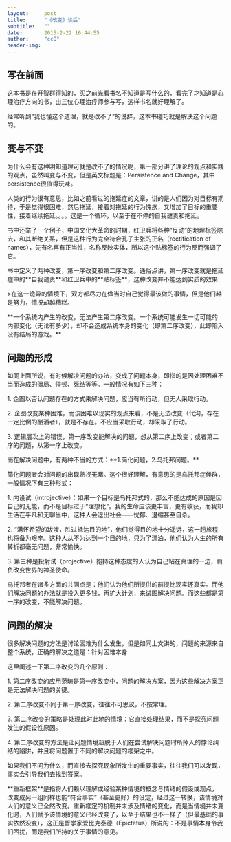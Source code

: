 ```yaml
---
layout:     post
title:      "《改变》读后"
subtitle:   ""
date:       2015-2-22 16:44:55
author:     "ccQ"
header-img: 
---
```


<h2 class="section-heading"> 写在前面</h2>
<p>这本书是在开智群得知的，买之前光看书名不知道是写什么的，看完了才知道是心理治疗方向的书，由三位心理治疗师参与写，这样书名就好理解了。</p>

<p>经常听到“我也懂这个道理，就是改不了”的说辞，这本书碰巧就是解决这个问题的。</p>

<h2 class="section-heading"> 变与不变</h2>
<p>为什么会有这种明知道理可就是改不了的情况呢，第一部分讲了理论的观点和实践的观点，虽然叫变与不变，但是英文标题是：Persistence and Change，其中persistence很值得玩味。</p>

<p>人类的行为很有意思，比如之前看过的拖延症的文章，讲的是人们因为对目标有期待，于是觉得很困难，然后拖延，接着对拖延的行为愧疚，又增加了目标的重要性，接着继续拖延。。。。这是一个循环，以至于在不停的自我谴责和拖延。</p>

<p>书中还举了一个例子，中国文化大革命的时期，红卫兵将各种“反动”的地理标签除去，和其断绝关系，但是这种行为完全符合孔子主张的正名（rectification of names），先有名再有正当性，名称反映实体，所以这个贴标签的行为反而强调了它。</p>

<p>书中定义了两种改变，第一序改变和第二序改变。通俗点讲，第一序改变就是拖延症中的**自我谴责**和红卫兵中的**贴标签**，这种改变并不能达到实质的效果</p>

<p>>在这一诡异的情境下，双方都尽力在做当时自己觉得最该做的事情，但是他们越是努力，情况却越糟糕。</p>

<p>**一个系统内产生的改变，无法产生第二序改变。一个系统可能发生一切可能的内部变化（无论有多少），却不会造成系统本身的变化（即第二序改变），此即陷入没有结局的游戏。**</p>

<h2 class="section-heading"> 问题的形成</h2>
<p>如同上面所说，有时候解决问题的办法，变成了问题本身，即指的是因处理困难不当而造成的僵局、停顿、死结等等。一般情况有如下三种：</p>

<p>1. 企图以否认问题存在的方式来解决问题，应当有所行动，但无人采取行动。</p>
<p>2. 企图改变某种困难，而该困难以现实的观点来看，不是无法改变（代沟，存在一定比例的酗酒者），就是不存在。不应当采取行动，却采取了行动。</p>
<p>3. 逻辑层次上的错误，第一序改变能解决的问题，想从第二序上改变；或者第二序的问题，从第一序上改变。</p>
<p>而在解决问题中，有两种不当的方式：**1.简化问题，2.乌托邦问题。**</p>

<p>简化问题者会对问题的出现熟视无睹。这个很好理解，有意思的是乌托邦症候群，一般情况下有三种形式：</p>

<p>1. 内设试（introjective）：如果一个目标是乌托邦式的，那么不能达成的原因是因自己的无能，而不是目标过于“理想化”。我的生命应该更丰富，更有收获，而我却生活在平凡和无聊当中，这种人会退出社会——忧郁、退缩甚至自杀。</p>
<p>2. “满怀希望的跋涉，胜过抵达目的地”，他们觉得目的地十分遥远，这一趟旅程也将备为艰辛。这种人从不为达到一个目的地，只为了漂泊，他们认为人生的所有转折都毫无问题，非常愉快。</p>
<p>3. 第三种是投射试（projective）抱持这种态度的人认为自己站在真理的一边，肩负改变世界的神圣使命。</p>
<p>乌托邦者在诸多方面的共同点是：他们认为他们所提供的前提比现实还真实。而他们解决问题的办法就是投入更多钱，再扩大计划，来试图解决问题。而这些都是第一序的改变，不能解决问题。</p>

<h2 class="section-heading"> 问题的解决</h2>
<p>很多解决问题的方法是讨论困难为什么发生，但是如同上文讲的，问题的来源来自整个系统，正确的解决之道是：针对困难本身</p>

<p>这里阐述一下第二序改变的几个原则：</p>

<p>1. 第二序改变的应用范畴是第一序改变中，问题的解决方案，因为这些解决方案正是无法解决问题的关键。</p>
<p>2. 第二序改变不同于第一序改变，往往不可思议，不按常理。</p>
<p>3. 第二序改变的策略是处理此时此地的情境：它直接处理结果，而不是探究问题发生的假设性原因。</p>
<p>4. 第二序改变的方法是让问题情境超脱于人们在尝试解决问题时所掉入的悖论纠结的陷阱，并且将问题置于不同的解决问题的框架之中。</p>
<p>如果我们不问为什么，而直接去探究现象所发生的重要事实，往往我们可以发现，事实会引导我们去找到答案。</p>

<p>**重新框架**是指将人们赖以理解或经验某种情境的概念与情绪的假设或观点，改变成另一组同样也能“符合事实”（甚至更好）的设定，经过这一转换，该情境对人们的意义已全然改变。重新框定的机制并未涉及情绪的变化，而是当情境并未变化时，人们赋予该情境的意义已经改变了，以至于结果也不一样了（但最基础的事实依然没变），这正是哲学家爱比克泰德（Epictetus）所说的：不是事情本身令我们困扰，而是我们所持的关于事情的意见。</p>

